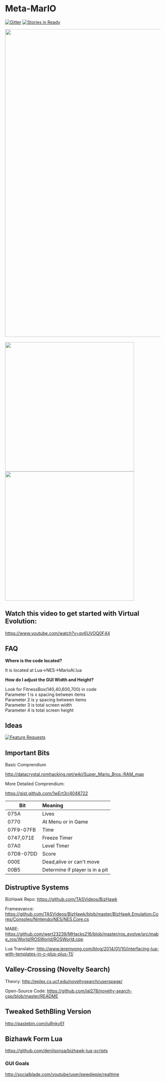 # Meta-MarIO

[![Gitter](https://badges.gitter.im/Join%20Chat.svg)](https://gitter.im/Meta-MarIO/Lobby?source=orgpage)
[![Stories in Ready](https://badge.waffle.io/wert23239/Meta-MarIO.png?label=ready&title=Ready)](https://waffle.io/wert23239/Meta-MarIO)


<img src="images/ContinousPlay.gif" width="1000"/><br />
<br />
<img src="images/ContinousDeath.gif" width="420"/>
<img src="images/GraphVisualization.gif" width="420"/>




## Watch this video to get started with Virtual Evolution:
https://www.youtube.com/watch?v=qv6UVOQ0F44

## FAQ

**Where is the code located?**

It is located at Lua->NES->MarioAI.lua

**How do I adjust the GUI Width and Height?**

Look for 
FitnessBox(140,40,600,700) in code <br />
Parameter 1 is x spacing between items <br />
Parameter 2 is y spacing between items <br />
Parameter 3 is total screen width <br />
Parameter 4 is total screen height


## Ideas
[![Feature Requests](http://feathub.com/wert23239/Meta-MarIO?format=svg)](http://feathub.com/wert23239/Meta-MarIO)

## Important Bits

Basic Comprendium

http://datacrystal.romhacking.net/wiki/Super_Mario_Bros.:RAM_map

More Detailed Comprendium:

https://gist.github.com/1wErt3r/4048722

| Bit           | Meaning          | 
| ------------- |:-----------------| 
| 075A          |Lives             |
| 0770          |At Menu or in Game|
|07F9-07FB      |Time              | 
|0747,071E      |Freeze Timer      |  
|07A0           |Level Timer       |
|07D8-07DD      |Score             |
|000E           |Dead,alive or can't move        |
|00B5           |Determine if player is in a pit|
## Distruptive Systems

BizHawk Repo:
https://github.com/TASVideos/BizHawk

Frameavance:
https://github.com/TASVideos/BizHawk/blob/master/BizHawk.Emulation.Cores/Consoles/Nintendo/NES/NES.Core.cs

MABE:
https://github.com/wert23239/MHacks216/blob/master/ros_evolve/src/mabe_ros/World/ROSWorld/ROSWorld.cpp

Lua Translator:
http://www.jeremyong.com/blog/2014/01/10/interfacing-lua-with-templates-in-c-plus-plus-11/

## Valley-Crossing (Novelty Search)

Theory:
http://eplex.cs.ucf.edu/noveltysearch/userspage/

Open-Source Code:
https://github.com/jal278/novelty-search-cpp/blob/master/README


## Tweaked SethBling Version

http://pastebin.com/juRnkyEf

## Bizhawk Form Lua 
https://github.com/denilsonsa/bizhawk-lua-scripts

### GUI Goals
http://socialblade.com/youtube/user/pewdiepie/realtime


